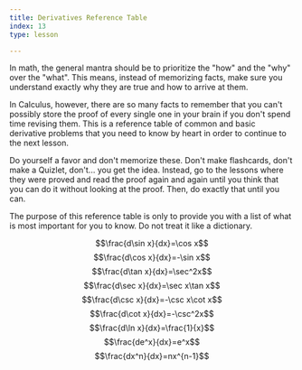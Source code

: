 ```yaml
---
title: Derivatives Reference Table
index: 13
type: lesson

---
```

In math, the general mantra should be to prioritize the \"how\" and the
\"why\" over the \"what\". This means, instead of memorizing facts, make
sure you understand exactly why they are true and how to arrive at them.

In Calculus, however, there are so many facts to remember that you
can\'t possibly store the proof of every single one in your brain if you
don\'t spend time revising them. This is a reference table of common and
basic derivative problems that you need to know by heart in order to
continue to the next lesson.

Do yourself a favor and don\'t memorize these. Don\'t make flashcards,
don\'t make a Quizlet, don\'t\... you get the idea. Instead, go to the
lessons where they were proved and read the proof again and again until
you think that you can do it without looking at the proof. Then, do
exactly that until you can. 

The purpose of this reference table is only to provide you with a list
of what is most important for you to know. Do not treat it like a
dictionary. 

$$\frac{d\sin x}{dx}=\cos x$$ $$\frac{d\cos x}{dx}=-\sin x$$
$$\frac{d\tan x}{dx}=\sec^2x$$ $$\frac{d\sec x}{dx}=\sec x\tan x$$
$$\frac{d\csc x}{dx}=-\csc x\cot x$$ $$\frac{d\cot x}{dx}=-\csc^2x$$
$$\frac{d\ln x}{dx}=\frac{1}{x}$$ $$\frac{de^x}{dx}=e^x$$
$$\frac{dx^n}{dx}=nx^{n-1}$$

<!--stackedit_data:
eyJoaXN0b3J5IjpbMTg2OTAxMDU2Nl19
-->